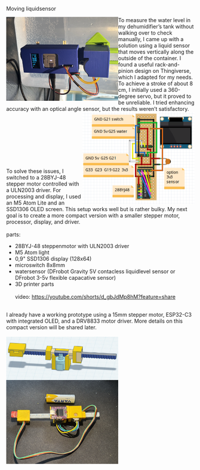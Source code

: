 Moving liquidsensor

<img src="https://github.com/gtmans/movingliquidsensor/blob/main/waterpinion1.png" width="300" align="left" />
To measure the water level in my dehumidifier’s tank without walking over to check manually, I came up with a solution using a liquid sensor that moves vertically along the outside of the container. I found a useful rack-and-pinion design on Thingiverse, which I adapted for my needs. To achieve a stroke of about 8 cm, I initially used a 360-degree servo, but it proved to be unreliable. I tried enhancing accuracy with an optical angle sensor, but the results weren’t satisfactory.

<img src="https://github.com/gtmans/movingliquidsensor/blob/main/fritzing.png" width="300" align="right" />

<BR><BR><BR><BR><BR><BR><BR><BR>To solve these issues, I switched to a 28BYJ-48 stepper motor controlled with a ULN2003 driver. For processing and display, I used an M5 Atom Lite and an SSD1306 OLED screen. This setup works well but is rather bulky. My next goal is to create a more compact version with a smaller stepper motor, processor, display, and driver.
<BR><BR>
parts:
- 28BYJ-48 steppenmotor with ULN2003 driver
- M5 Atom light
- 0,9" SSD1306 display (128x64)
- microswitch 8x8mm
- watersensor (DFrobot Gravity 5V contacless liquidlevel sensor or DFrobot 3-5v flexible capacative sensor)
- 3D printer parts
  <BR><BR>
  video:
https://youtube.com/shorts/d_gbJdMp8hM?feature=share
  <BR><BR>


I already have a working prototype using a 15mm stepper motor, ESP32-C3 with integrated OLED, and a DRV8833 motor driver. More details on this compact version will be shared later.  <BR><BR> 
<img src="https://github.com/gtmans/movingliquidsensor/blob/main/mini-version.png" width="300" align="left" />

<img src="https://github.com/gtmans/movingliquidsensor/blob/main/mini-version.photo.png" width="300" />


